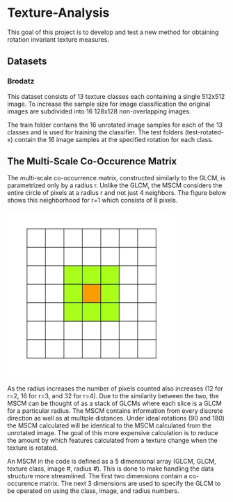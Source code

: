 # Texture-Analysis
This goal of this project is to develop and test a new method for obtaining rotation invariant texture measures.

## Datasets
### Brodatz
This dataset consists of 13 texture classes each containing a single 512x512 image. To increase the sample size for image classification the original images are subdivided into 16 128x128 non-overlapping images.

The train folder contains the 16 unrotated image samples for each of the 13 classes and is used for training the classifier.
The test folders (test-rotated-x) contain the 16 image samples at the specified rotation for each class.

## The Multi-Scale Co-Occurence Matrix
The multi-scale co-occurrence matrix, constructed similarly to the GLCM, is parametrized only by a radius r. Unlike the GLCM, the MSCM considers the entire circle of pixels at a radius r and not just 4 neighbors. The figure below shows this neighborhood for r=1 which consists of 8 pixels. 

![MSCM Neigborhood for r=1](https://github.com/camhpj/Texture-Analysis/blob/main/mscm-neighborhood.jpg)

As the radius increases the number of pixels counted also increases (12 for r=2, 16 for r=3, and 32 for r=4). Due to the similarity between the two, the MSCM can be thought of as a stack of GLCMs where each slice is a GLCM for a particular radius. The MSCM contains information from every discrete direction as well as at multiple distances. Under ideal rotations (90 and 180) the MSCM calculated will be identical to the MSCM calculated from the unrotated image. The goal of this more expensive calculation is to reduce the amount by which features calculated from a texture change when the texture is rotated.

An MSCM in the code is defined as a 5 dimensional array (GLCM, GLCM, texture class, image #, radius #). This is done to make handling the data structure more streamlined. The first two dimensions contain a co-occurence matrix. The next 3 dimensions are used to specify the GLCM to be operated on using the class, image, and radius numbers.
